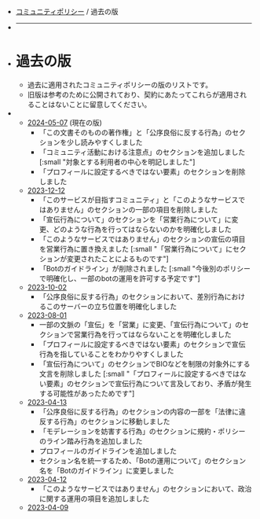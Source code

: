 - [コミュニティポリシー](policies/community) / 過去の版
- ***
- # 過去の版
	- 過去に適用されたコミュニティポリシーの版のリストです。
	- 旧版は参考のために公開されており、契約にあたってこれらが適用されることはないことに留意してください。
-
	- [2024-05-07](policies/community/1715029200) (現在の版)
		- 「この文書そのものの著作権」と「公序良俗に反する行為」のセクションを少し読みやすくしました
		- 「コミュニティ活動における注意点」のセクションを追加しました
		  [:small "対象とする利用者の中心を明記しました"]
		- 「プロフィールに設定するべきではない要素」のセクションを削除しました
	- [2023-12-12](policies/community/1702306800)
		- 「このサービスが目指すコミュニティ」と「このようなサービスではありません」のセクションの一部の項目を削除しました
		- 「宣伝行為について」のセクションを「営業行為について」に変更、どのような行為を行ってはならないのかを明確化しました
		- 「このようなサービスではありません」のセクションの宣伝の項目を営業行為に置き換えました
		  [:small "「営業行為について」にセクションが変更されたことによるものです"]
		- 「Botのガイドライン」が削除されました
		  [:small "今後別のポリシーで明確化し、一部のbotの運用を許可する予定です"]
	- [2023-10-02](policies/community/1696172400)
		- 「公序良俗に反する行為」のセクションにおいて、差別行為におけるこのサーバーの立ち位置を明確化しました
	- [2023-08-01](policies/community/1690815600)
		- 一部の文脈の「宣伝」を「営業」に変更、「宣伝行為について」のセクションで営業行為を行ってはならないことを明確化しました
		- 「プロフィールに設定するべきではない要素」のセクションで宣伝行為を指していることをわかりやすくしました
		- 「宣伝行為について」のセクションでBIOなどを制限の対象外にする文言を削除しました
		  [:small "「プロフィールに設定するべきではない要素」のセクションで宣伝行為について言及しており、矛盾が発生する可能性があったためです"]
	- [2023-04-13](policies/community/1681311600)
		- 「公序良俗に反する行為」のセクションの内容の一部を「法律に違反する行為」のセクションに移動しました
		- 「モデレーションを妨害する行為」のセクションに規約・ポリシーのライン踏み行為を追加しました
		- プロフィールのガイドラインを追加しました
		- セクション名を統一するため、「Botの運用について」のセクション名を「Botのガイドライン」に変更しました
	- [2023-04-12](policies/community/1681225200)
		- 「このようなサービスではありません」のセクションにおいて、政治に関する運用の項目を追加しました
	- [2023-04-09](policies/community/1680966000)